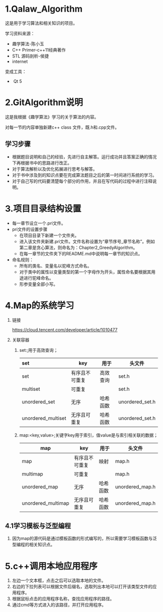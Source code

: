 # 1.Qalaw_Algorithm
这是用于学习算法和相关知识的项目。

学习资料来源：

- 趣学算法-陈小玉
- C++ Primer-c++11经典著作
- STL 源码剖析-侯捷
- internet

变成工具：

- ​	Qt 5

# 2.GitAlgorithm说明

这是我根据《趣学算法》学习的关于算法的内容。

对每一节的内容单独新建c++ class 文件，既.h和.cpp文件。

## 学习步骤

- 根据题目说明和自己的经验，先进行自主解答。运行成功并且答案正确的情况下再根据书中的思路进行改正。
- 对于算法解析以及优化拓展进行思考与解答。
- 对于书中涉及到的知识点要在完成算法题目之后的第一时间进行系统的学习。
- 对于自己写的代码要清楚每个部分的作用，并且在写代码的过程中进行注释说明。

# 3.项目目录结构设置

- 每一章节设立一个.pri文件。
- pri文件的设置步骤
  - 在项目目录下新建一个文件夹。
  - 进入该文件夹新建.pri文件。文件名称设置为“章节序号_章节名称”。例如第二章是贪心算法，则命名为：Chapter2_GreedyAlgorithm。
  - 在每一章节的文件夹下的README.md中说明每一章节的知识点。
- 命名规则：
  - 所有的类名、变量名以驼峰方式命名。
  - 对于类中的属性以变量类型的第一个字母作为开头，属性命名要根据其用途进行驼峰命名。
  - 形参变量全部小写。

# 4.Map的系统学习

1. 链接

   https://cloud.tencent.com/developer/article/1010477

2. 关联容器

   1. set:<key>;用于高效查询；

      | set                | key            | 用于     | 头文件          |
      | :----------------- | -------------- | -------- | --------------- |
      | set                | 有序且不可重复 | 高效查询 | set.h           |
      | multiset           | 可重复         |          | set.h           |
      | unordered_set      | 无序           | 哈希函数 | unordered_set.h |
      | unordered_multiset | 无序且可重复   | 哈希函数 | unordered_set.h |

      

   2. map:<key,value>;关键字key用于索引，值value是与索引相关联的数据；

      | map                | key            | 用于     | 头文件          |
      | ------------------ | -------------- | -------- | --------------- |
      | map                | 有序且不可重复 | 映射     | map.h           |
      | multimap           | 可重复         |          | map.h           |
      | unordered_map      | 无序           | 哈希函数 | unordered_map.h |
      | unordered_multimap | 无序且可重复   | 哈希函数 | unordered_map.h |




## 4.1学习模板与泛型编程

1. 因为map的源代码是通过模板函数的形式编写的，所以需要学习模板函数与泛型编程的相关知识点。

# 5.c++调用本地应用程序

1. 左边一个文本框，点击之后可以选取本地的文件。
2. 右边的下拉列表可以根据文件后缀名，选取列出本地可以打开该类型文件的应用程序。
3. 根据鼠标点击的应用程序名称，查找应用程序的路径。
4. 通过cmd等方式进入的该路径，并打开应用程序。
